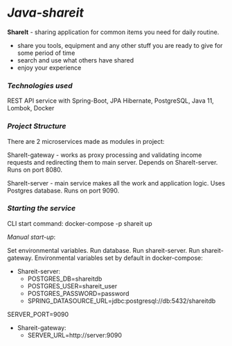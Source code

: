 # _Java-shareit_
**ShareIt** - sharing application for common items you need for daily routine.

- share you tools, equipment and any other stuff you are ready to give for some period of time 
- search and use what others have shared
- enjoy your experience

### _Technologies used_
REST API service with Spring-Boot, JPA Hibernate, PostgreSQL, Java 11, Lombok, Docker

### _Project Structure_
There are 2 microservices made as modules in project:

ShareIt-gateway - works as proxy processing and validating income requests and redirecting them to main server.
Depends on ShareIt-server. Runs on port 8080.

ShareIt-server - main service makes all the work and application logic. Uses Postgres database.
Runs on port 9090.


### _Starting the service_
CLI start command: docker-compose -p shareit up

*Manual start-up*:

Set environmental variables.
Run database.
Run shareit-server.
Run shareit-gateway.
Environmental variables set by default in docker-compose:
- Shareit-server:
  - POSTGRES_DB=shareitdb
  - POSTGRES_USER=shareit_user
  - POSTGRES_PASSWORD=password
  - SPRING_DATASOURCE_URL=jdbc:postgresql://db:5432/shareitdb


SERVER_PORT=9090
- Shareit-gateway:
  - SERVER_URL=http://server:9090